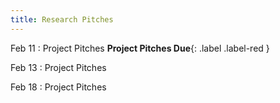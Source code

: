 ```yaml
---
title: Research Pitches 
---
```


Feb 11
: Project Pitches **Project Pitches Due**{: .label .label-red }

Feb 13
: Project Pitches

Feb 18
: Project Pitches
